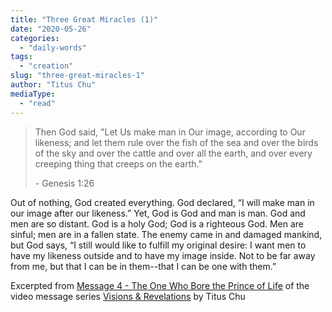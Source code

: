 ```yaml
---
title: "Three Great Miracles (1)"
date: "2020-05-26"
categories: 
  - "daily-words"
tags: 
  - "creation"
slug: "three-great-miracles-1"
author: "Titus Chu"
mediaType: 
  - "read"
---
```


> Then God said, "Let Us make man in Our image, according to Our likeness; and let them rule over the fish of the sea and over the birds of the sky and over the cattle and over all the earth, and over every creeping thing that creeps on the earth."
> 
> \- Genesis 1:26

Out of nothing, God created everything. God declared, “I will make man in our image after our likeness.” Yet, God is God and man is man. God and men are so distant. God is a holy God; God is a righteous God. Men are sinful; men are in a fallen state. The enemy came in and damaged mankind, but God says, “I still would like to fulfill my original desire: I want men to have my likeness outside and to have my image inside. Not to be far away from me, but that I can be in them--that I can be one with them.”

Excerpted from [Message 4 - The One Who Bore the Prince of Life](https://youtu.be/vX3m7YfIBW4?t=760) of the video message series [Visions & Revelations](http://english.thechurchincleveland.org/virtual-lords-day.html) by Titus Chu
